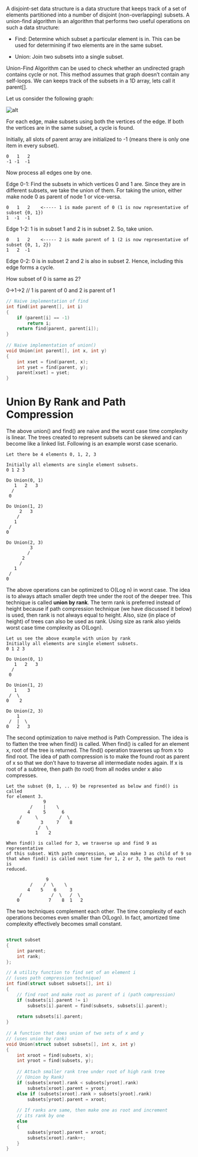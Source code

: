 A disjoint-set data structure is a data structure that keeps track of a set of elements partitioned into a number of disjoint (non-overlapping) subsets. A union-find algorithm is an algorithm that performs two useful operations on such a data structure:

* Find: Determine which subset a particular element is in. This can be used for determining if two elements are in the same subset.

* Union: Join two subsets into a single subset.

Union-Find Algorithm can be used to check whether an undirected graph contains cycle or not. This method assumes that graph doesn’t contain any self-loops. We can keeps track of the subsets in a 1D array, lets call it parent[].

Let us consider the following graph:

![alt](http://www.geeksforgeeks.org/wp-content/uploads/Cycle-in-graph.png)

For each edge, make subsets using both the vertices of the edge. If both the vertices are in the same subset, a cycle is found.

Initially, all slots of parent array are initialized to -1 (means there is only one item in every subset).

```
0   1   2
-1 -1  -1 
```

Now process all edges one by one.

Edge 0-1: Find the subsets in which vertices 0 and 1 are. Since they are in different subsets, we take the union of them. For taking the union, either make node 0 as parent of node 1 or vice-versa.

```
0   1   2    <----- 1 is made parent of 0 (1 is now representative of subset {0, 1})
1  -1  -1
```

Edge 1-2: 1 is in subset 1 and 2 is in subset 2. So, take union.

```
0   1   2    <----- 2 is made parent of 1 (2 is now representative of subset {0, 1, 2})
1   2  -1
```

Edge 0-2: 0 is in subset 2 and 2 is also in subset 2. Hence, including this edge forms a cycle.

How subset of 0 is same as 2?

0->1->2 // 1 is parent of 0 and 2 is parent of 1

```cpp
// Naive implementation of find
int find(int parent[], int i)
{
    if (parent[i] == -1)
        return i;
    return find(parent, parent[i]);
}
  
// Naive implementation of union()
void Union(int parent[], int x, int y)
{
    int xset = find(parent, x);
    int yset = find(parent, y);
    parent[xset] = yset;
}
```

# Union By Rank and Path Compression

The above union() and find() are naive and the worst case time complexity is linear. The trees created to represent subsets can be skewed and can become like a linked list. Following is an example worst case scenario.

```
Let there be 4 elements 0, 1, 2, 3

Initially all elements are single element subsets.
0 1 2 3 

Do Union(0, 1)
   1   2   3  
  /
 0

Do Union(1, 2)
     2   3   
    /
   1
 /
0

Do Union(2, 3)
         3    
        /
      2
     /
   1
 /
0
```

The above operations can be optimized to O(Log n) in worst case. The idea is to always attach smaller depth tree under the root of the deeper tree. This technique is called __union by rank__. The term rank is preferred instead of height because if path compression technique (we have discussed it below) is used, then rank is not always equal to height. Also, size (in place of height) of trees can also be used as rank. Using size as rank also yields worst case time complexity as O(Logn).

```
Let us see the above example with union by rank
Initially all elements are single element subsets.
0 1 2 3 

Do Union(0, 1)
   1   2   3  
  /
 0

Do Union(1, 2)
   1    3
 /  \
0    2

Do Union(2, 3)
    1    
 /  |  \
0   2   3
```

The second optimization to naive method is Path Compression. The idea is to flatten the tree when find() is called. When find() is called for an element x, root of the tree is returned. The find() operation traverses up from x to find root. The idea of path compression is to make the found root as parent of x so that we don’t have to traverse all intermediate nodes again. If x is root of a subtree, then path (to root) from all nodes under x also compresses.

```
Let the subset {0, 1, .. 9} be represented as below and find() is called
for element 3.
              9
         /    |    \  
        4     5      6
     /     \        /  \
    0        3     7    8
            /  \
           1    2  

When find() is called for 3, we traverse up and find 9 as representative
of this subset. With path compression, we also make 3 as child of 9 so 
that when find() is called next time for 1, 2 or 3, the path to root is 
reduced.

               9
         /    /  \    \
        4    5    6     3 
     /           /  \   /  \
    0           7    8  1   2       
```

The two techniques complement each other. The time complexity of each operations becomes even smaller than O(Logn). In fact, amortized time complexity effectively becomes small constant.

```cpp

struct subset
{
    int parent;
    int rank;
};

// A utility function to find set of an element i
// (uses path compression technique)
int find(struct subset subsets[], int i)
{
    // find root and make root as parent of i (path compression)
    if (subsets[i].parent != i)
        subsets[i].parent = find(subsets, subsets[i].parent);
 
    return subsets[i].parent;
}
 
// A function that does union of two sets of x and y
// (uses union by rank)
void Union(struct subset subsets[], int x, int y)
{
    int xroot = find(subsets, x);
    int yroot = find(subsets, y);
 
    // Attach smaller rank tree under root of high rank tree
    // (Union by Rank)
    if (subsets[xroot].rank < subsets[yroot].rank)
        subsets[xroot].parent = yroot;
    else if (subsets[xroot].rank > subsets[yroot].rank)
        subsets[yroot].parent = xroot;
 
    // If ranks are same, then make one as root and increment
    // its rank by one
    else
    {
        subsets[yroot].parent = xroot;
        subsets[xroot].rank++;
    }
}
```
